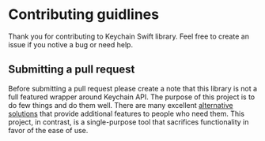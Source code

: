 # Contributing guidlines

Thank you for contributing to Keychain Swift library. Feel free to create an issue if you notive a bug or need help.

## Submitting a pull request

Before submitting a pull request please create a note that this library is not a full featured wrapper around Keychain API. The purpose of this project is to do few things and do them well. There are many excellent [alternative solutions](https://github.com/evgenyneu/keychain-swift#alternative-solutions) that provide additional features to people who need them. This project, in contrast, is a single-purpose tool that sacrifices functionality in favor of the ease of use.
